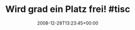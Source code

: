 ---
retweeted: false
source: <a href="http://twitter.com" rel="nofollow">Twitter Web Client</a>
entities:
  hashtags:
  - text: tisch
    indices:
    - '26'
    - '32'
  - text: 25c3
    indices:
    - '33'
    - '38'
  symbols: []
  user_mentions: []
  urls: []
display_text_range:
- '0'
- '38'
favorite_count: '0'
id_str: '1082254474'
truncated: false
retweet_count: '0'
id: '1082254474'
created_at: Sun Dec 28 13:23:45 +0000 2008
favorited: false
full_text: 'Wird grad ein Platz frei! #tisch #25c3'
lang: de
tags:
- tisch
- 25c3
- pesos:twitter
date: '2008-12-28T13:23:45+00:00'
src: https://twitter.com/bascht/status/1082254474
original_url: https://twitter.com/bascht/status/1082254474
type: twitter_tweet
text: 'Wird grad ein Platz frei! #tisch #25c3'
title: 'Wird grad ein Platz frei! #tisc'

---